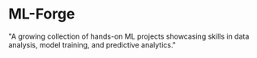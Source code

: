 # ML-Forge
"A growing collection of hands-on ML projects showcasing skills in data analysis, model training, and predictive analytics."
